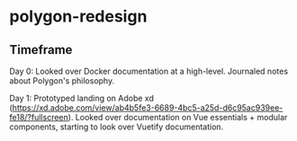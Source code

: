 # polygon-redesign

## Timeframe
Day 0: Looked over Docker documentation at a high-level. Journaled notes about Polygon's philosophy.  

Day 1: Prototyped landing on Adobe xd (https://xd.adobe.com/view/ab4b5fe3-6689-4bc5-a25d-d6c95ac939ee-fe18/?fullscreen). Looked over documentation on Vue essentials + modular components, starting to look over Vuetify documentation.
